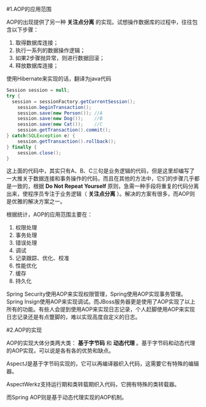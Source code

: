 #1.AOP的应用范围

AOP的出现提供了另一种 **关注点分离** 的实现。试想操作数据库的过程中，往往包含以下步骤：

1. 取得数据库连接；
2. 执行一系列的数据操作逻辑；
3. 如果2步骤抛异常，则进行数据回滚；
4. 释放数据库连接；

使用Hibernate来实现的话，翻译为java代码

```java
Session session = null;
try {
  session = sessionFactory.getCurrentSession();
	session.beginTransaction();
	session.save(new Person()); //A 
	session.save(new Dog());    //B
	session.save(new Cat());    //C
	session.getTransaction().commit();
} catch(SQLException e) {
	session.getTransaction().rollback();
} finally {
	session.close();
}
```

这上面的代码中，其实只有A、B、C三句是业务逻辑的代码，但是这里却编写了一大推关于数据连接和事务操作的代码，而且在其他的方法中，它们的步骤几乎都是一致的，根据 **Do Not Repeat Yourself** 原则，急需一种手段将重复的代码分离出来，使程序员专注于业务逻辑（ **关注点分离** ）。解决的方案有很多，而AOP则是优雅的解决方案之一。

根据统计，AOP的应用范围主要在：

1. 权限处理		
2. 事务处理
3. 错误处理
4. 调试
5. 记录跟踪、优化、校准
6. 性能优化
7. 缓存
8. 持久化

Spring Security使用AOP来实现权限管理，Spring使用AOP实现事务管理。Spring Insign使用AOP来实现调试。而JBoss服务器更是使用了AOP实现了以上所有的功能。有些人会提到使用AOP来实现日志记录，个人赶脚使用AOP来实现日志记录还是有点蹩脚的，难以实现高度自定义的日志。

#2.AOP的实现

AOP的实现大体分类两大类： **基于字节码** 和 **动态代理** 。基于字节码和动态代理的AOP实现，可以说是各有各的优势和缺点。

AspectJ是基于字节码实现的，它可以再编译器织入代码，这需要它有特殊的编辑器。

AspectWerkz支持运行期和类转载期织入代码，它拥有特殊的类转载器。

而Spring AOP则是基于动态代理实现的AOP机制。
